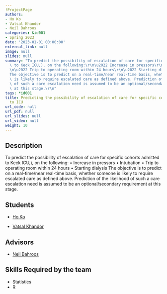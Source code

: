 ```yaml
---
!ProjectPage
authors:
- Ho Ko
- Vatsal Khandor
- Neil Bahroos
categories: &id001
- Spring 2023
date: '2023-01-01 00:00:00'
external_link: null
image: null
slides: null
summary: "To predict the possibility of escalation of care for specific cohorts admitted\
  \ to Keck ICU,), on the following:\r\n\u2022 Increase in pressors\r\n\u2022 Intubation\r\
  \n\u2022 Trip to operating room within 24 hours\r\n\u2022 Starting dialysis\r\n\
  The objective is to predict on a real-time/near real-time basis, whether someone\
  \ is likely to require escalated care as defined above. Prediction of the likelihood\
  \ of such a care escalation need is assumed to be an optional/secondary requirement\
  \ at this stage.\r\n"
tags: *id001
title: Predicting the possibility of escalation of care for specific cohorts admitted
  to ICU
url_code: null
url_pdf: null
url_slides: null
url_video: null
weight: 10
---
```

## Description

To predict the possibility of escalation of care for specific cohorts admitted to Keck ICU,), on the following:
• Increase in pressors
• Intubation
• Trip to operating room within 24 hours
• Starting dialysis
The objective is to predict on a real-time/near real-time basis, whether someone is likely to require escalated care as defined above. Prediction of the likelihood of such a care escalation need is assumed to be an optional/secondary requirement at this stage.






## Students

* [Ho Ko](../../../author/ho-ko)

* [Vatsal Khandor](../../../author/vatsal-khandor)

## Advisors

* [Neil Bahroos](../../../author/neil-bahroos)

## Skills Required by the team


* Statistics
* R